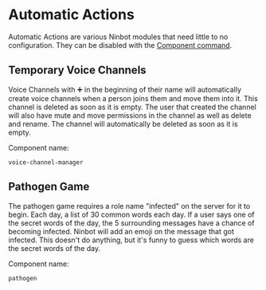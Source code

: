 # Automatic Actions
Automatic Actions are various Ninbot modules that need little to no configuration. They can be disabled with the [Component command](../commands/index.md#component). 
## Temporary Voice Channels
Voice Channels with ➕ in the beginning of their name will automatically create voice channels when a person joins them
and move them into it. This channel is deleted as soon as it is empty. The user that created the channel will also have
mute and move permissions in the channel as well as delete and rename. The channel will automatically be deleted as soon
as it is empty.

Component name:
    
    voice-channel-manager
    
## Pathogen Game
The pathogen game requires a role name "infected" on the server for it to begin. Each day, a list of 30 common words each day. If a user says one of the secret words of the day, the 5 surrounding messages have a chance of becoming infected. Ninbot will add an emoji on the message that got infected. This doesn't do anything, but it's funny to guess which words are the secret words of the day.

Component name:

    pathogen